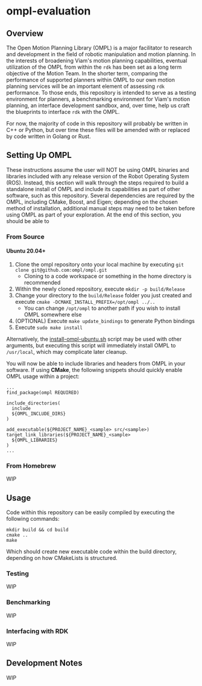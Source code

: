 # ompl-evaluation

## Overview

The Open Motion Planning Library (OMPL) is a major facilitator to research and development in the field of robotic manipulation and motion planning. In the interests of broadening Viam's motion planning capabilities, eventual utilization of the OMPL from within the `rdk` has been set as a long term objective of the Motion Team. In the shorter term, comparing the performance of supported planners within OMPL to our own motion planning services will be an important element of assessing `rdk` performance. To those ends, this repository is intended to serve as a testing environment for planners, a benchmarking environment for Viam's motion planning, an interface development sandbox, and, over time, help us craft the blueprints to interface `rdk` with the OMPL.

For now, the majority of code in this repository will probably be written in C++ or Python, but over time these files will be amended with or replaced by code written in Golang or Rust.

## Setting Up OMPL

These instructions assume the user will NOT be using OMPL binaries and libraries included with any release version of the Robot Operating System (ROS). Instead, this section will walk through the steps required to build a standalone install of OMPL and include its capabilities as part of other software, such as this repository. Several dependencies are required by the OMPL, including CMake, Boost, and Eigen; depending on the chosen method of installation, additional manual steps may need to be taken before using OMPL as part of your exploration. At the end of this section, you should be able to 

### From Source

#### Ubuntu 20.04+

1. Clone the ompl repository onto your local machine by executing `git clone git@github.com:ompl/ompl.git`
    * Cloning to a code workspace or something in the home directory is recommended
2. Within the newly cloned repository, execute `mkdir -p build/Release`
3. Change your directory to the `build/Release` folder you just created and execute `cmake -DCMAKE_INSTALL_PREFIX=/opt/ompl ../..`
    * You can change `/opt/ompl` to another path if you wish to install OMPL somewhere else
4. (OPTIONAL) Execute  `make update_bindings` to generate Python bindings
5. Execute `sudo make install`

Alternatively, the [install-ompl-ubuntu.sh](https://ompl.kavrakilab.org/install-ompl-ubuntu.sh) script may be used with other arguments, but executing this script will immediately install OMPL to `/usr/local`, which may complicate later cleanup.

You will now be able to include libraries and headers from OMPL in your software. If using **CMake**, the following snippets should quickly enable OMPL usage within a project:

```
...
find_package(ompl REQUIRED)

include_directories(
  include
  ${OMPL_INCLUDE_DIRS}
)

add_executable(${PROJECT_NAME}_<sample> src/<sample>)
target_link_libraries(${PROJECT_NAME}_<sample>
  ${OMPL_LIBRARIES}
)
...
```

### From Homebrew

WIP

## Usage

Code within this repository can be easily compiled by executing the following commands:

```shell
mkdir build && cd build
cmake ..
make
```

Which should create new executable code within the build directory, depending on how CMakeLists is structured.

### Testing

WIP

### Benchmarking

WIP

### Interfacing with RDK

WIP

## Development Notes

WIP

